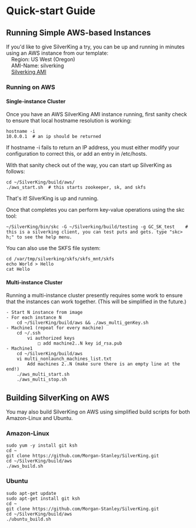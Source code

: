 # Quick-start Guide
## Running Simple AWS-based Instances
If you'd like to give SilverKing a try, you can be up and running in minutes using an AWS instance from our template:<br>
&emsp;Region: US West (Oregon)<br>
&emsp;AMI-Name: silverking<br>
&emsp;[Silverking AMI](https://us-west-2.console.aws.amazon.com/ec2/v2/home?region=us-west-2#Images:visibility=public-images;search=silverking;sort=name)<br>
### Running on AWS
#### Single-instance Cluster

Once you have an AWS SilverKing AMI instance running, first sanity check to ensure that local hostname resolution is working:
```ksh
hostname -i
10.0.0.1  # an ip should be returned
```
If hostname -i fails to return an IP address, you must either modify your configuration to correct this, or add an entry in /etc/hosts.

With that sanity check out of the way, you can start up SilverKing as follows:
```ksh
cd ~/SilverKing/build/aws/
./aws_start.sh  # this starts zookeeper, sk, and skfs
```
That's it! SilverKing is up and running.

Once that completes you can perform key-value operations using the skc tool:
```ksh
~/SilverKing/bin/skc -G ~/Silverking/build/testing -g GC_SK_test    # this is a silverking client, you can test puts and gets. type "skc> h;" to see the help menu.
```

You can also use the SKFS file system:
```ksh
cd /var/tmp/silverking/skfs/skfs_mnt/skfs
echo World > Hello
cat Hello
```

#### Multi-instance Cluster
Running a multi-instance cluster presently requires some work to ensure that the instances can work together. (This will be simplified in the future.)

    - Start N instance from image
    - For each instance N
        cd ~/SilverKing/build/aws && ./aws_multi_genKey.sh
    - Machine1 (repeat for every machine)
        cd ~/.ssh
            vi authorized keys
                □ add machine2..N key id_rsa.pub
    - Machine1
        cd ~/SilverKing/build/aws
        vi multi_nonlaunch_machines_list.txt
            Add machines 2..N (make sure there is an empty line at the end!)
        ./aws_multi_start.sh
        ./aws_multi_stop.sh


## Building SilverKing on AWS
You may also build SilverKing on AWS using simplified build scripts for both Amazon-Linux and Ubuntu.

### Amazon-Linux
```
sudo yum -y install git ksh
cd ~
git clone https://github.com/Morgan-Stanley/SilverKing.git
cd ~/SilverKing/build/aws
./aws_build.sh
```

### Ubuntu
```
sudo apt-get update
sudo apt-get install git ksh
cd ~
git clone https://github.com/Morgan-Stanley/SilverKing.git
cd ~/SilverKing/build/aws
./ubuntu_build.sh
```